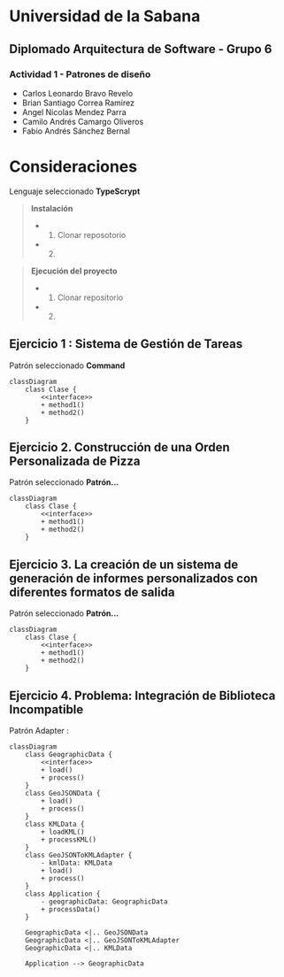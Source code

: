 # Universidad de la Sabana 
## Diplomado Arquitectura de Software - Grupo 6
### Actividad 1 - Patrones de diseño

- Carlos Leonardo Bravo Revelo
- Brian Santiago Correa Ramirez
- Angel Nicolas Mendez Parra
- Camilo Andrés Camargo Oliveros
- Fabio Andrés Sánchez Bernal


# Consideraciones

Lenguaje seleccionado **TypeScrypt**
> **Instalación**
> - 1. Clonar reposotorio
> - 2. 

> **Ejecución del proyecto**
> - 1. Clonar repositorio
> - 2. 

## Ejercicio 1 : Sistema de Gestión de Tareas

Patrón seleccionado **Command**

```mermaid
classDiagram
    class Clase {
	    <<interface>>
        + method1()
        + method2()
    }
```    
## Ejercicio 2. Construcción de una Orden Personalizada de Pizza

Patrón seleccionado **Patrón...**

```mermaid
classDiagram
    class Clase {
	    <<interface>>
        + method1()
        + method2()
    }
```  

## Ejercicio 3. La creación de un sistema de generación de informes personalizados con diferentes formatos de salida

Patrón seleccionado **Patrón...**

```mermaid
classDiagram
    class Clase {
	    <<interface>>
        + method1()
        + method2()
    }
```  


## Ejercicio 4. Problema: Integración de Biblioteca Incompatible

Patrón Adapter : 

```mermaid
classDiagram
    class GeographicData {
	    <<interface>>
        + load()
        + process()
    }
    class GeoJSONData {
        + load()
        + process()
    }
    class KMLData {
        + loadKML()
        + processKML()
    }
    class GeoJSONToKMLAdapter {
        - kmlData: KMLData
        + load()
        + process()
    }
    class Application {
        - geographicData: GeographicData
        + processData()
    }

    GeographicData <|.. GeoJSONData
    GeographicData <|.. GeoJSONToKMLAdapter
    GeographicData <|.. KMLData

    Application --> GeographicData

```